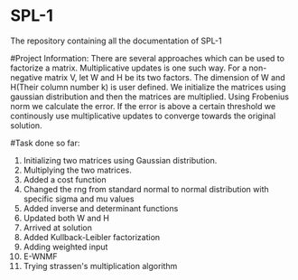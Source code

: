 # SPL-1
The repository containing all the documentation of SPL-1

#Project Information:
There are several approaches which can be used to factorize a matrix. Multiplicative updates is one such way. 
For a non-negative matrix V, let W and H be its two factors. The dimension of W and H(Their column number k) is user defined. We initialize the matrices using gaussian distribution and then the matrices are multiplied.
Using Frobenius norm we calculate the error. If the error is above a certain threshold we continously use multiplicative updates to converge towards the original solution.

#Task done so far:
1. Initializing two matrices using Gaussian distribution.
2. Multiplying the two matrices.
3. Added a cost function
4. Changed the rng from standard normal to normal distribution with specific sigma and mu values
5. Added inverse and determinant functions
6. Updated both W and H
7. Arrived at solution
8. Added Kullback-Leibler factorization
10. Adding weighted input
11. E-WNMF 
12. Trying strassen's multiplication algorithm



